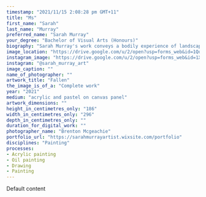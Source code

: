 ```yaml
---
timestamp: "2021/11/15 2:08:28 pm GMT+11"
title: "Ms"
first_name: "Sarah"
last_name: "Murray"
preferred_name: "Sarah Murray"
your_degree: "Bachelor of Visual Arts (Honours)"
biography: "Sarah Murray's work conveys a bodily experience of landscape, engaging the body within the time space and place of the land and creating a symbiotic connection between them. Murray's pulsating and immersive works utilise the process of indexing, shifting grounds and perspectives and gesture and mark-making to create an embodied impression of space time and place and to create the bodily connection within the space and time of painting and drawing."
image_location: "https://drive.google.com/u/2/open?usp=forms_web&id=1QooIMyXElJJYe0BbVBK8cciCfEaAm_5k"
instagram_image: "https://drive.google.com/u/2/open?usp=forms_web&id=1XbR0FKfKGmgAg1FR-tbcpfuJKc0Xidpm"
instagram: "@sarah_murray_art"
image_caption: ""
name_of_photographer: ""
artwork_title: "Fallen"
the_image_is_of_a: "Complete work"
year: "2021"
medium: "acrylic and pastel on canvas panel"
artwork_dimensions: ""
height_in_centimetres_only: "186"
width_in_centimetres_only: "296"
depth_in_centimetres_only: ""
duration_for_digital_work: ""
photographer_name: "Brenton Mcgeachie"
portfolio_url: "https://sarahmurrayartist.wixsite.com/portfolio"
disciplines: "Painting"
processes:
- Acrylic painting
- Oil painting
- Drawing
- Painting
---
```


Default content